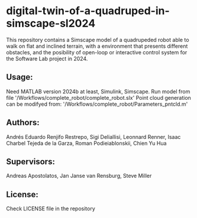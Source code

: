 # digital-twin-of-a-quadruped-in-simscape-sl2024
This repository contains a Simscape model of a quadrupeded robot able to 
walk on flat and inclined terrain, with a environment that presents 
different obstacles, and the posibility of open-loop or interactive control 
system for the Software Lab project in 2024.

## Usage:
Need MATLAB version 2024b at least, Simulink, Simscape.
Run model from file '/Workflows/complete_robot/complete_robot.slx'
Point cloud generation can be modifyed from:
'/Workflows/complete_robot/Parameters_pntcld.m'

## Authors: 
Andrés Eduardo Renjifo Restrepo, Sigi Deliallisi, Leonnard Renner, Isaac
Charbel Tejeda de la Garza, Roman Podieiablonskii, Chien Yu Hua

## Supervisors:
Andreas Apostolatos, Jan Janse van Rensburg, Steve Miller


## License:
Check LICENSE file in the repository